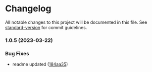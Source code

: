 # Changelog

All notable changes to this project will be documented in this file. See [standard-version](https://github.com/conventional-changelog/standard-version) for commit guidelines.

### 1.0.5 (2023-03-22)


### Bug Fixes

* readme updated ([184aa35](https://github.com/gradeup/google-tag-manager-fn/commit/184aa350cc1c97471d633ec1a4bf873eb26a6f85))
